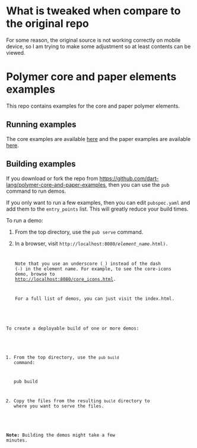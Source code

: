 What is tweaked when compare to the original repo
========================================

For some reason, the original source is not working correctly on mobile device,
so I am trying to make some adjustment so at least contents can be viewed.


Polymer core and paper elements examples
========================================

This repo contains examples for the core and paper polymer elements.

## Running examples

The core examples are available  [here](http://dart-lang.github.io/polymer-core-and-paper-examples/build/web/core_demos.html) and the paper examples are available [here](http://dart-lang.github.io/polymer-core-and-paper-examples/build/web/paper_demos.html).

## Building examples

If you download or fork the repo from
https://github.com/dart-lang/polymer-core-and-paper-examples,
then you can use the `pub` command to run demos.

If you only want to run a few examples, then you can edit `pubspec.yaml` and add
them to the `entry_points` list. This will greatly reduce your build times.

To run a demo:

1. From the top directory, use the `pub serve` command.

2. In a browser, visit <code>http://localhost:8080/<em>element_name</em>.html).

   Note that you use an underscore (`_`) instead of the dash (`-`)
   in the element name.
   For example, to see the core-icons demo, browse to
   <a href="http://localhost:8080/core_icons.html">http://localhost:8080/core_icons.html</a>.

   For a full list of demos, you can just visit the index.html.


To create a deployable build of one or more demos:

1. From the top directory, use the `pub build` command:

    pub build

2. Copy the files from the resulting `build` directory to
   where you want to serve the files.

**Note:** Building the demos might take a few minutes.
 
